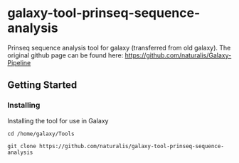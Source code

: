 # galaxy-tool-prinseq-sequence-analysis
Prinseq sequence analysis tool for galaxy (transferred from old galaxy). The original github page can be found here: https://github.com/naturalis/Galaxy-Pipeline
## Getting Started
### Installing
Installing the tool for use in Galaxy
```
cd /home/galaxy/Tools
```
```
git clone https://github.com/naturalis/galaxy-tool-prinseq-sequence-analysis 
```
